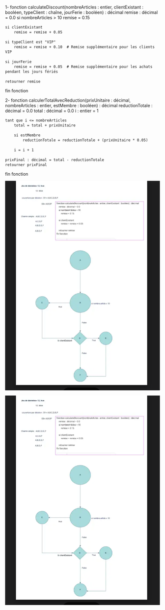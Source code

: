
1-  fonction calculateDiscount(nombreArticles : entier, clientExistant : booléen, typeClient : chaîne, jourFerie : booléen) : décimal
    remise : décimal = 0.0
    si nombreArticles > 10
        remise = 0.15

    si clientExistant
        remise = remise + 0.05

    si typeClient est "VIP"
        remise = remise + 0.10  # Remise supplémentaire pour les clients VIP

    si jourFerie
        remise = remise + 0.05  # Remise supplémentaire pour les achats pendant les jours fériés

    retourner remise
fin fonction


2- fonction calculerTotalAvecReduction(prixUnitaire : décimal, nombreArticles : entier, estMembre : booléen) : décimal
    reductionTotale : décimal = 0.0
    total : décimal = 0.0
    i : entier = 1

    tant que i <= nombreArticles
        total = total + prixUnitaire

        si estMembre
            reductionTotale = reductionTotale + (prixUnitaire * 0.05)

        i = i + 1

    prixFinal : décimal = total - reductionTotale
    retourner prixFinal
fin fonction





![](https://github.com/esmailhaidari24/test-par-couverture-d-cision/blob/main/Capture%20d%E2%80%99e%CC%81cran%201403-06-06%20a%CC%80%2021.26.37.png)


![](https://github.com/esmailhaidari24/test-par-couverture-d-cision/blob/main/Capture%20d%E2%80%99e%CC%81cran%201403-06-06%20a%CC%80%2021.26.37.png)
